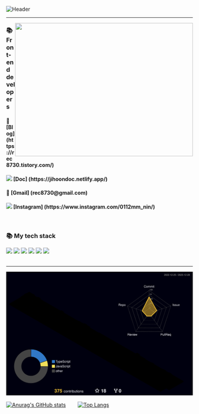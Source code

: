  ![Header](https://capsule-render.vercel.app/api?type=waving&color=auto&height=230&section=header&text=Welcome&fontSize=80)

<!-- <img src="https://user-images.githubusercontent.com/88140865/201810691-552ec0aa-5d46-4f68-8021-a085b5b840ba.jpeg" width="150px"/> -->
  
  
   
<hr />
   <img align="right" src="https://media0.giphy.com/media/qgQUggAC3Pfv687qPC/giphy.gif?cid=ecf05e47ndg1apykd3sdjo9g5istt9et9mbkfebpz61na2ts&rid=giphy.gif&ct=g" width="480" height="360" frameBorder="0" class="giphy-embed" allowFullScreen />
  <h3 align="left">📚 Front-end developers </h3>
  <h4 align="left">📜 [Blog] (https://rec8730.tistory.com/)</h4>
  <h4 align="left"><img src="https://noticon-static.tammolo.com/dgggcrkxq/image/upload/v1575060077/noticon/wpqzgzdhfdzt5phh0hrg.svg"width="20px" />         [Doc] (https://jihoondoc.netlify.app/)</h4>
  <h4 align="left">📧 [Gmail] (rec8730@gmail.com)</h4>
  <h4 align="left"><img src="https://user-images.githubusercontent.com/88140865/201811650-a36823dc-70dc-407b-a3b0-686d2cfde7ba.png"width="20px" /> [Instagram] (https://www.instagram.com/0112mm_nin/)</h4>
  
  <br />
  
 <h3 align="left">📚 My tech stack </h3>

 <div>
  <img src="https://img.shields.io/badge/Javascript-yellow?style=for-the-badge&logo=javascript&logoColor=white">
  <img src="https://img.shields.io/badge/TypeScript-white?style=for-the-badge&logo=TypeScript&logoColor">
  <img src="https://img.shields.io/badge/React-black?style=for-the-badge&logo=React&logoColor=#blue">
  <img src="https://img.shields.io/badge/SASS-pink?style=for-the-badge&logo=SASS&logoColor">
  <img src="https://img.shields.io/badge/styledcomponents-pink?style=for-the-badge&logo=styled-components&logoColor">
  <img src="https://img.shields.io/badge/Firebase-yellow?style=for-the-badge&logo=Firebase&logoColor=white">
 </div>
  
  <br />
  <hr />
 


   ![](./profile-3d-contrib/profile-night-rainbow.svg)
   
   [![Anurag's GitHub stats](https://github-readme-stats.vercel.app/api?username=jihoon8730)](https://github.com/jihoon8730/github-readme-stats)  
   [![Top Langs](https://github-readme-stats.vercel.app/api/top-langs/?username=jihoon8730)](https://github.com/jihoon8730/github-readme-stats)
   
   
  


